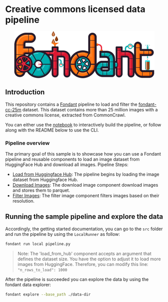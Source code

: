 # Creative commons licensed data pipeline

<p align="center">
    <a href="https://github.com/ml6team/fondant">
        <img src="https://raw.githubusercontent.com/ml6team/fondant/main/docs/art/fondant_banner.svg" height="150px"/>
    </a>
</p>
<p align="center">
</p>

## Introduction

This repository contains a [Fondant](https://fondant.ai) pipeline to load and filter the 
[fondant-cc-25m](https://huggingface.co/datasets/fondant-ai/fondant-cc-25m) dataset. This 
dataset contains more than 25 million images with a creative commons license, extracted from 
CommonCrawl.

You can either use the [notebook](./src/notebook.ipynb) to interactively build the pipeline, or 
follow along with the README below to use the CLI.

### Pipeline overview

The primary goal of this sample is to showcase how you can use a Fondant pipeline and reusable
components to load an image dataset from HuggingFace Hub and download all images.
Pipeline Steps:

- [Load from Huggingface Hub](https://github.com/ml6team/fondant/tree/main/components/load_from_hf_hub):
  The pipeline begins by loading the image dataset from Huggingface Hub.
- [Download Images](https://github.com/ml6team/fondant/tree/main/components/download_images):
  The download image component download images and stores them to parquet.
- [Filter Images](https://github.com/ml6team/fondant/tree/main/components/filter_image_resolution):
  The filter image component filters images based on their resolution.

## Running the sample pipeline and explore the data

Accordingly, the getting started documentation, you can go to the `src` folder and run the pipeline
by using the `LocalRunner` as follow:

```bash
fondant run local pipeline.py
```

> Note: The 'load_from_hub' component accepts an argument that defines the dataset size.
> You have the option to adjust it to load more images from HuggingFace.
> Therefore, you can modify this line:
> `"n_rows_to_load": 1000`


After the pipeline is succeeded you can explore the data by using the fondant data explorer:

```bash
fondant explore --base_path ./data-dir
```

